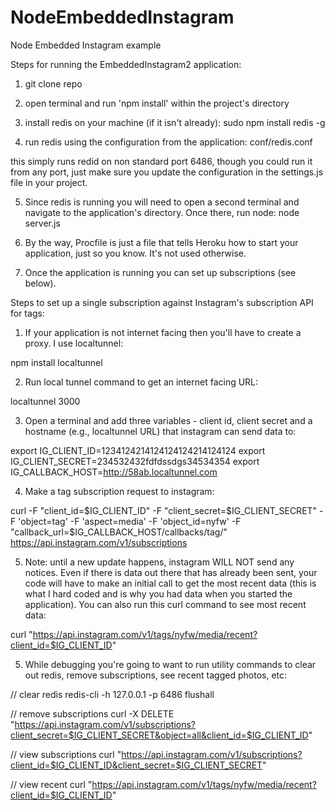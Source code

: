 NodeEmbeddedInstagram
=====================

Node Embedded Instagram example

Steps for running the EmbeddedInstagram2 application:

1. git clone repo

2. open terminal and run 'npm install' within the project's directory

3. install redis on your machine (if it isn't already): sudo npm install redis -g

4. run redis using the configuration from the application:
conf/redis.conf

this simply runs redid on non standard port 6486, though you could run it from any port, just make sure you update the configuration in the settings.js file in your project.

5. Since redis is running you will need to open a second terminal and navigate to the application's directory. Once there, run node: node server.js

6. By the way, Procfile is just a file that tells Heroku how to start your application, just so you know.  It's not used otherwise.

7. Once the application is running you can set up subscriptions (see below).


Steps to set up a single subscription against Instagram's subscription API for tags:

1. If your application is not internet facing then you'll have to create a proxy.  I use localtunnel:  

npm install localtunnel

2. Run local tunnel command to get an internet facing URL:

localtunnel 3000


3. Open a terminal and add three variables - client id, client secret and a hostname (e.g., localtunnel URL) that instagram can send data to:

export IG_CLIENT_ID=1234124214124124124214124124
export IG_CLIENT_SECRET=234532432fdfdssdgs34534354
export IG_CALLBACK_HOST=http://58ab.localtunnel.com

4. Make a tag subscription request to instagram:

curl -F "client_id=$IG_CLIENT_ID" -F "client_secret=$IG_CLIENT_SECRET" -F 'object=tag' -F 'aspect=media' -F 'object_id=nyfw' -F "callback_url=$IG_CALLBACK_HOST/callbacks/tag/" https://api.instagram.com/v1/subscriptions


5. Note: until a new update happens, instagram WILL NOT send any notices.  Even if there is data out there that has already been sent, your code will have to make an initial call to get the most recent data (this is what I hard coded and is why you had data when you started the application).  You can also run this curl command to see most recent data:

curl "https://api.instagram.com/v1/tags/nyfw/media/recent?client_id=$IG_CLIENT_ID"


5. While debugging you're going to want to run utility commands to clear out redis, remove subscriptions, see recent tagged photos, etc:

// clear redis
redis-cli -h 127.0.0.1 -p 6486 flushall

// remove subscriptions
curl -X DELETE "https://api.instagram.com/v1/subscriptions?client_secret=$IG_CLIENT_SECRET&object=all&client_id=$IG_CLIENT_ID"

// view subscriptions
curl "https://api.instagram.com/v1/subscriptions?client_id=$IG_CLIENT_ID&client_secret=$IG_CLIENT_SECRET"

// view recent
curl "https://api.instagram.com/v1/tags/nyfw/media/recent?client_id=$IG_CLIENT_ID"


